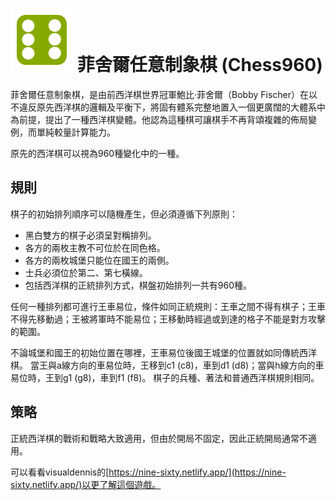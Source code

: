 # ![960](https://github.com/gbtami/pychess-variants/blob/master/static/icons/960.svg) 菲舍爾任意制象棋 (Chess960)

菲舍爾任意制象棋，是由前西洋棋世界冠軍鮑比·菲舍爾（Bobby Fischer）在以不違反原先西洋棋的邏輯及平衡下，將固有體系完整地置入一個更廣闊的大體系中為前提，提出了一種西洋棋變體。他認為這種棋可讓棋手不再背頌複雜的佈局變例，而單純較量計算能力。

原先的西洋棋可以視為960種變化中的一種。

## 規則

棋子的初始排列順序可以隨機產生，但必須遵循下列原則：

* 黑白雙方的棋子必須呈對稱排列。
* 各方的兩枚主教不可位於在同色格。
* 各方的兩枚城堡只能位在國王的兩側。
* 士兵必須位於第二、第七橫線。
* 包括西洋棋的正統排列方式，棋盤初始排列一共有960種。

任何一種排列都可進行王車易位，條件如同正統規則：王車之間不得有棋子；王車不得先移動過；王被將軍時不能易位；王移動時經過或到達的格子不能是對方攻擊的範圍。

不論城堡和國王的初始位置在哪裡，王車易位後國王城堡的位置就如同傳統西洋棋。
當王與a線方向的車易位時，王移到c1 (c8)，車到d1 (d8)；當與h線方向的車易位時，王到g1 (g8)，車到f1 (f8)。
棋子的兵種、著法和普通西洋棋規則相同。

## 策略

正統西洋棋的戰術和戰略大致適用，但由於開局不固定，因此正統開局通常不適用。

可以看看visualdennis的[https://nine-sixty.netlify.app/](https://nine-sixty.netlify.app/)以更了解這個遊戲。
